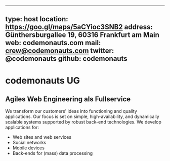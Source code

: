 
---
type:       host
location:   https://goo.gl/maps/5aCYioc3SNB2
address:    Günthersburgallee 19, 60316 Frankfurt am Main
web:        codemonauts.com
mail:       crew@codemonauts.com
twitter:    @codemonauts
github:     codemonauts
---

# codemonauts UG
## Agiles Web Engineering als Fullservice


We transform our customers' ideas into functioning and quality applications. 
Our focus is set on simple, high-availability, and dynamically scalable systems supported by robust back-end 
technologies. We develop applications for:

- Web sites and web services
- Social networks
- Mobile devices
- Back-ends for (mass) data processing
